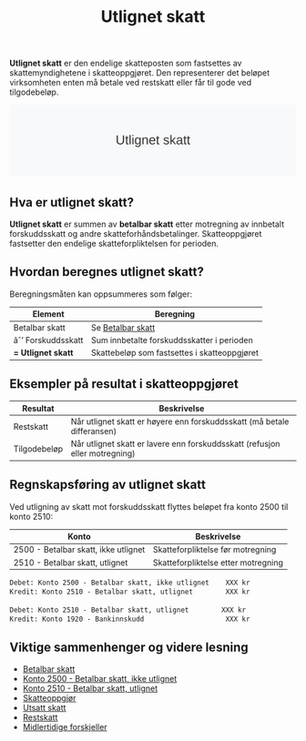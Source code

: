﻿---
title: "Utlignet skatt"
seoTitle: "Utlignet skatt"
description: '**Utlignet skatt** er den endelige skatteposten som fastsettes av skattemyndighetene i skatteoppgjøret. Den representerer det beløpet virksomheten enten må b...'
---

**Utlignet skatt** er den endelige skatteposten som fastsettes av skattemyndighetene i skatteoppgjøret. Den representerer det beløpet virksomheten enten må betale ved restskatt eller får til gode ved tilgodebeløp.

![Utlignet skatt](utlignet-skatt-image.svg)

## Hva er utlignet skatt?

**Utlignet skatt** er summen av **betalbar skatt** etter motregning av innbetalt forskuddsskatt og andre skatteforhåndsbetalinger. Skatteoppgjøret fastsetter den endelige skatteforpliktelsen for perioden.

## Hvordan beregnes utlignet skatt?

Beregningsmåten kan oppsummeres som følger:

| **Element**               | **Beregning**                                                                                      |
|---------------------------|----------------------------------------------------------------------------------------------------|
| Betalbar skatt            | Se [Betalbar skatt](/blogs/regnskap/betalbar-skatt "Betalbar skatt “ Komplett guide til beregning og håndtering") |
| âˆ’ Forskuddsskatt          | Sum innbetalte forskuddsskatter i perioden                                                         |
| **= Utlignet skatt**      | Skattebeløp som fastsettes i skatteoppgjøret                                                       |

## Eksempler på resultat i skatteoppgjøret

| **Resultat**   | **Beskrivelse**                                                                                             |
|----------------|-------------------------------------------------------------------------------------------------------------|
| Restskatt      | Når utlignet skatt er høyere enn forskuddsskatt (må betale differansen)                                      |
| Tilgodebeløp   | Når utlignet skatt er lavere enn forskuddsskatt (refusjon eller motregning)                                  |

## Regnskapsføring av utlignet skatt

Ved utligning av skatt mot forskuddsskatt flyttes beløpet fra konto 2500 til konto 2510:

| **Konto**                                  | **Beskrivelse**                                          |
|--------------------------------------------|----------------------------------------------------------|
| 2500 - Betalbar skatt, ikke utlignet       | Skatteforpliktelse før motregning                        |
| 2510 - Betalbar skatt, utlignet            | Skatteforpliktelse etter motregning                       |

```plaintext
Debet: Konto 2500 - Betalbar skatt, ikke utlignet    XXX kr
Kredit: Konto 2510 - Betalbar skatt, utlignet        XXX kr

Debet: Konto 2510 - Betalbar skatt, utlignet        XXX kr
Kredit: Konto 1920 - Bankinnskudd                    XXX kr
```

## Viktige sammenhenger og videre lesning

* [Betalbar skatt](/blogs/regnskap/betalbar-skatt "Betalbar skatt “ Komplett guide til beregning og håndtering")
* [Konto 2500 - Betalbar skatt, ikke utlignet](/blogs/kontoplan/2500-betalbar-skatt-ikke-utlignet "Konto 2500 - Betalbar skatt, ikke utlignet")
* [Konto 2510 - Betalbar skatt, utlignet](/blogs/kontoplan/2510-betalbar-skatt-utlignet "Konto 2510 - Betalbar skatt, utlignet")
* [Skatteoppgjør](/blogs/regnskap/skatteoppgjor "Skatteoppgjør Guide: Prosess, Tidslinje og Viktige Frister")
* [Utsatt skatt](/blogs/regnskap/hva-er-utsatt-skatt "Hva er Utsatt Skatt? Beregning og Regnskapsføring")
* [Restskatt](/blogs/regnskap/restskatt "Restskatt “ Hva er restskatt og hvordan beregnes den?")
* [Midlertidige forskjeller](/blogs/regnskap/midlertidige-forskjeller "Midlertidige forskjeller i regnskap “ Forklaring og Eksempler")









